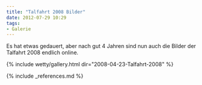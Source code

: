 ```yaml
---
title: "Talfahrt 2008 Bilder"
date: 2012-07-29 10:29
tags:
- Galerie
---
```


Es hat etwas gedauert, aber nach gut 4 Jahren sind nun auch die Bilder der Talfahrt 2008 endlich online.

<!--more-->

{% include wetty/gallery.html dir="2008-04-23-Talfahrt-2008" %}

{% include _references.md %}

